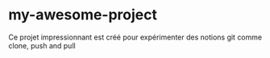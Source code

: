 # my-awesome-project

Ce projet impressionnant est créé pour expérimenter des notions git comme clone, push and pull
